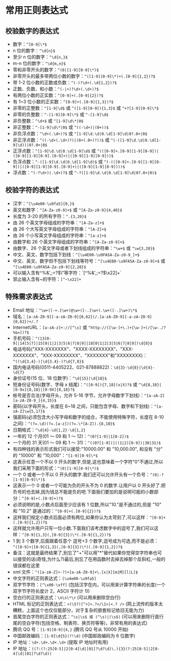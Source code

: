 # 常用正则表达式

## 校验数字的表达式

- 数字：`^[0-9]\*$`
- n 位的数字：`^\d{n}$`
- 至少 n 位的数字：`^\d{n,}$`
- m-n 位的数字：`^\d{m,n}$`
- 零和非零开头的数字：`^(0|[1-9][0-9]\*)$`
- 非零开头的最多带两位小数的数字：`^([1-9][0-9]\*)+(.[0-9]{1,2})?$`
- 带 1-2 位小数的正数或负数：`^(-)?\d+(.\d{1,2})?$`
- 正数、负数、和小数：`^(-|+)?\d+(.\d+)?$`
- 有两位小数的正实数：`^[0-9]+(.[0-9]{2})?$`
- 有 1~3 位小数的正实数：`^[0-9]+(.[0-9]{1,3})?$`
- 非零的正整数：`^[1-9]\d$` 或 `^([1-9][0-9]){1,3}$` 或 `^+?[1-9][0-9]\*$`
- 非零的负整数：`^-[1-9][0-9]\*$` 或 `^-[1-9]\d$`
- 非负整数：`^\d+$` 或 `^[1-9]\d\*|0$`
- 非正整数：`^-[1-9]\d\*|0$` 或 `^((-\d+)|(0+))$`
- 非负浮点数：`^\d+(.\d+)?$` 或 `^[1-9]\d.\d|0.\d[1-9]\d|0?.0+|0$`
- 非正浮点数：`^((-\d+(.\d+)?)|(0+(.0+)?))$` 或 `^(-([1-9]\d.\d|0.\d[1-9]\d))|0?.0+|0$`
- 正浮点数：`^[1-9]\d.\d|0.\d[1-9]\d$` 或 `^(([0-9]+.[0-9][1-9][0-9])|([0-9][1-9][0-9].[0-9]+)|([0-9][1-9][0-9]))$`
- 负浮点数：`^-([1-9]\d.\d|0.\d[1-9]\d)$` 或 `^(-(([0-9]+.[0-9][1-9][0-9])|([0-9][1-9][0-9].[0-9]+)|([0-9][1-9][0-9])))$`
- 浮点数：`^(-?\d+)(.\d+)?$` 或 `^-?([1-9]\d.\d|0.\d[1-9]\d|0?.0+|0)$`

## 校验字符的表达式

- 汉字：`^[\u4e00-\u9fa5]{0,}$`
- 英文和数字：`^[A-Za-z0-9]+$` 或 `^[A-Za-z0-9]{4,40}$`
- 长度为 3-20 的所有字符：`^.{3,20}$`
- 由 26 个英文字母组成的字符串：`^[A-Za-z]+$`
- 由 26 个大写英文字母组成的字符串：`^[A-Z]+$`
- 由 26 个小写英文字母组成的字符串：`^[a-z]+$`
- 由数字和 26 个英文字母组成的字符串：`^[A-Za-z0-9]+$`
- 由数字、26 个英文字母或者下划线组成的字符串：`^\w+$` 或 `^\w{3,20}$`
- 中文、英文、数字包括下划线：`^[\u4E00-\u9FA5A-Za-z0-9_]+$`
- 中文、英文、数字但不包括下划线等符号：`^[\u4E00-\u9FA5A-Za-z0-9]+$` 或 `^[\u4E00-\u9FA5A-Za-z0-9]{2,20}$`
- 可以输入含有^%&',;=?$\"等字符：`[^%&',;=?$\x22]+`
- 禁止输入含有~的字符：`[^~\x22]+`

## 特殊需求表达式

- Email 地址：`^\w+([-+.]\w+)@\w+([-.]\w+).\w+([-.]\w+)\*$`
- 域名：`[a-zA-Z0-9][-a-zA-Z0-9]{0,62}(/.[a-zA-Z0-9][-a-zA-Z0-9]{0,62})+/.?`
- InternetURL：`[a-zA-z]+://[^\s]` 或 `^http://([\w-]+\.)+[\w-]+(/[\w-./?%&=])?$`
- 手机号码：`^(13[0-9]|14[5|7]|15[0|1|2|3|5|6|7|8|9]|18[0|1|2|3|5|6|7|8|9])\d{8}$`
- 电话号码("XXX-XXXXXXX"、"XXXX-XXXXXXXX"、"XXX-XXXXXXX"、"XXX-XXXXXXXX"、"XXXXXXX"和"XXXXXXXX)：`^((\d{3,4}-)|\d{3.4}-)?\d{7,8}$`
- 国内电话号码(0511-4405222、021-87888822)：`\d{3}-\d{8}|\d{4}-\d{7}`
- 身份证号(15 位、18 位数字)：`^\d{15}|\d{18}$`
- 短身份证号码(数字、字母 x 结尾)：`^([0-9]){7,18}(x|X)?$` 或 `^\d{8,18}|[0-9x]{8,18}|[0-9X]{8,18}?$`
- 帐号是否合法(字母开头，允许 5-16 字节，允许字母数字下划线)：`^[a-zA-Z][a-zA-Z0-9_]{4,15}$`
- 密码(以字母开头，长度在 6~18 之间，只能包含字母、数字和下划线)：`^[a-zA-Z]\w{5,17}$`
- 强密码(必须包含大小写字母和数字的组合，不能使用特殊字符，长度在 8-10 之间)：`^(?=.\d)(?=.[a-z])(?=.\*[A-Z]).{8,10}$`
- 日期格式：`^\d{4}-\d{1,2}-\d{1,2}`
- 一年的 12 个月(01 ～ 09 和 1 ～ 12)：`^(0?[1-9]|1[0-2])$`
- 一个月的 31 天(01 ～ 09 和 1 ～ 31)：`^((0?[1-9])|((1|2)[0-9])|30|31)$`
- 有四种钱的表示形式我们可以接受:"10000.00" 和 "10,000.00", 和没有 "分" 的 "10000" 和 "10,000"：`^[1-9][0-9]\*$`
- 这表示任意一个不以 0 开头的数字,但是,这也意味着一个字符"0"不通过,所以我们采用下面的形式：`^(0|[1-9][0-9]\*)$`
- 一个 0 或者一个不以 0 开头的数字.我们还可以允许开头有一个负号：`^(0|-?[1-9][0-9]\*)$`
- 这表示一个 0 或者一个可能为负的开头不为 0 的数字.让用户以 0 开头好了.把负号的也去掉,因为钱总不能是负的吧.下面我们要加的是说明可能的小数部分：`^[0-9]+(.[0-9]+)?$`
- 必须说明的是,小数点后面至少应该有 1 位数,所以"10."是不通过的,但是 "10" 和 "10.2" 是通过的：`^[0-9]+(.[0-9]{2})?$`
- 这样我们规定小数点后面必须有两位,如果你认为太苛刻了,可以这样：`^[0-9]+(.[0-9]{1,2})?$`
- 这样就允许用户只写一位小数.下面我们该考虑数字中的逗号了,我们可以这样：`^[0-9]{1,3}(,[0-9]{3})\*(.[0-9]{1,2})?$`
- 1 到 3 个数字,后面跟着任意个 逗号+3 个数字,逗号成为可选,而不是必须：`^([0-9]+|[0-9]{1,3}(,[0-9]{3})\*)(.[0-9]{1,2})?$`
- 备注：这就是最终结果了,别忘了"+"可以用"\*"替代如果你觉得空字符串也可以接受的话(奇怪,为什么?)最后,别忘了在用函数时去掉去掉那个反斜杠,一般的错误都在这里
- xml 文件：`^([a-zA-Z]+-?)+[a-zA-Z0-9]+\.[x|X][m|M][l|L]$`
- 中文字符的正则表达式：`[\u4e00-\u9fa5]`
- 双字节字符：`[^\x00-\xff]` (包括汉字在内，可以用来计算字符串的长度(一个双字节字符长度计 2，ASCII 字符计 1))
- 空白行的正则表达式：`\n\s\*\r` (可以用来删除空白行)
- HTML 标记的正则表达式：`<(\S?)[^>]>.?</\1>|<.? />` (网上流传的版本太糟糕，上面这个也仅仅能部分，对于复杂的嵌套标记依旧无能为力)
- 首尾空白字符的正则表达式：`^\s|\s$ 或 (^\s)|(\s$)` (可以用来删除行首行尾的空白字符(包括空格、制表符、换页符等等)，非常有用的表达式)
- 腾讯 QQ 号：`[1-9][0-9]{4,}` (腾讯 QQ 号从 10000 开始)
- 中国邮政编码：`[1-9]\d{5}(?!\d)` (中国邮政编码为 6 位数字)
- IP 地址：`\d+.\d+.\d+.\d+` (提取 IP 地址时有用)
- IP 地址：`((?:(?:25[0-5]|2[0-4]\d|[01]?\d?\d)\.){3}(?:25[0-5]|2[0-4]\d|[01]?\d?\d))`

